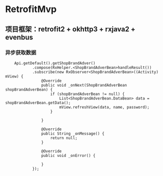 # RetrofitMvp
## 项目框架：retrofit2 + okhttp3 + rxjava2 + evenbus

### 异步获取数据
        Api.getDefault().getShopBrandAdver()
                .compose(RxHelper.<ShopBrandAdverBean>handleResult())
                .subscribe(new RxObserver<ShopBrandAdverBean>((Activity) mView) {
                    @Override
                    public void _onNext(ShopBrandAdverBean shopBrandAdverBean) {
                        if (shopBrandAdverBean != null) {
                            List<ShopBrandAdverBean.DataBean> data = shopBrandAdverBean.getData();
                            mView.refreshView(data, name, password);
                        }

                    }

                    @Override
                    public String _onMessage() {
                        return null;
                    }

                    @Override
                    public void _onError() {

                    }
                });
